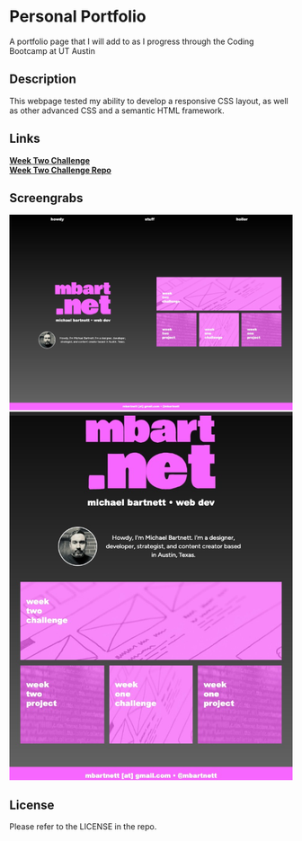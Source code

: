 # Personal Portfolio
A portfolio page that I will add to as I progress through the Coding Bootcamp at UT Austin

## Description

This webpage tested my ability to develop a responsive CSS layout, as well as other advanced CSS and a semantic HTML framework.

## Links

[**Week Two Challenge**](https://mbartnett.github.io/Personal-Portfolio/)<br>
[**Week Two Challenge Repo**](https://github.com/mbartnett/Personal-Portfolio)

## Screengrabs

![CSS Snippets website desktop screenshot](assets/images/mbartnett.png)
![CSS Snippets website mobile/tablet screenshot](assets/images/mbartnett-small.png)


## License

Please refer to the LICENSE in the repo.
